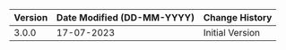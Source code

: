 | **Version** | **Date Modified (DD-MM-YYYY)** | **Change History**                          |
|-------------|--------------------------------|---------------------------------------------|
| 3.0.0       | 17-07-2023                     | Initial Version                             |